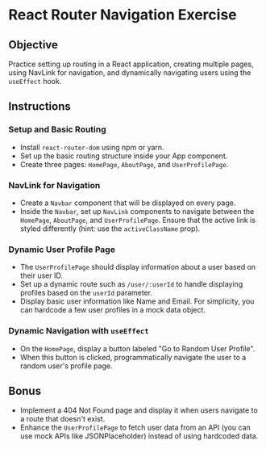 # React Router Navigation Exercise

## Objective
Practice setting up routing in a React application, creating multiple pages, using NavLink for navigation, and dynamically navigating users using the `useEffect` hook.

## Instructions

### Setup and Basic Routing
- Install `react-router-dom` using npm or yarn.
- Set up the basic routing structure inside your App component.
- Create three pages: `HomePage`, `AboutPage`, and `UserProfilePage`.

### NavLink for Navigation
- Create a `Navbar` component that will be displayed on every page.
- Inside the `Navbar`, set up `NavLink` components to navigate between the `HomePage`, `AboutPage`, and `UserProfilePage`. Ensure that the active link is styled differently (hint: use the `activeClassName` prop).

### Dynamic User Profile Page
- The `UserProfilePage` should display information about a user based on their user ID.
- Set up a dynamic route such as `/user/:userId` to handle displaying profiles based on the `userId` parameter.
- Display basic user information like Name and Email. For simplicity, you can hardcode a few user profiles in a mock data object.

### Dynamic Navigation with `useEffect`
- On the `HomePage`, display a button labeled "Go to Random User Profile".
- When this button is clicked, programmatically navigate the user to a random user's profile page.

## Bonus
- Implement a 404 Not Found page and display it when users navigate to a route that doesn't exist.
- Enhance the `UserProfilePage` to fetch user data from an API (you can use mock APIs like JSONPlaceholder) instead of using hardcoded data.
